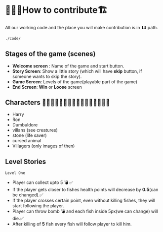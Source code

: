 # 👷🏽‍♂️How to contribute🏗️

All our working code and the place you will make contribution is in ⬇️⬇️ path.
```bash
./code/
```
## Stages of the game (scenes)

* **Welcome screen** : Name of the game and start button.
* **Story Screen**: Show a little story (which will have **skip** button, if someone wants to skip the story).
* **Game Screen**: Levels of the game(playable part of the game)
* **End Screen**: **Win** or **Loose** screen

## Characters 🧝🏽🧝🏽‍♂️🧝🏽‍♀️🧝🏼‍♂️🧝🏻‍♂️🧝‍♂️

* Harry
* Ron
* Dumbuldore
* villans (see creatures)
* stone (life saver)
* cursed animal
* Villagers (only images of then)

## Level Stories

 ```Level One```
* Player can collect upto 5 💣 ✅
* If the player gets closer to fishes health points will decrease by **0.5**(can be changed).✅
* If the player crosses certain point, even without killing fishes, they will start following the player.
* Player can throw bomb 💣 and each fish inside 5px(we can change) will die.✅
* After killing of **5** fish every fish will follow player to kill him.
 

